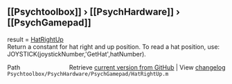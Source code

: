 ## [[Psychtoolbox]] &#8250; [[PsychHardware]] &#8250; [[PsychGamepad]]

result = [HatRightUp](HatRightUp)  
Return a constant for hat right and up position.  To read a hat position, use:  
JOYSTICK(joystickNumber,'GetHat',hatNumber).    




<div class="code_header" style="text-align:right;">
  <span style="float:left;">Path&nbsp;&nbsp;</span> <span class="counter">Retrieve <a href=
  "https://raw.github.com/Psychtoolbox-3/Psychtoolbox-3/beta/Psychtoolbox/PsychHardware/PsychGamepad/HatRightUp.m">current version from GitHub</a> | View <a href=
  "https://github.com/Psychtoolbox-3/Psychtoolbox-3/commits/beta/Psychtoolbox/PsychHardware/PsychGamepad/HatRightUp.m">changelog</a></span>
</div>
<div class="code">
  <code>Psychtoolbox/PsychHardware/PsychGamepad/HatRightUp.m</code>
</div>

